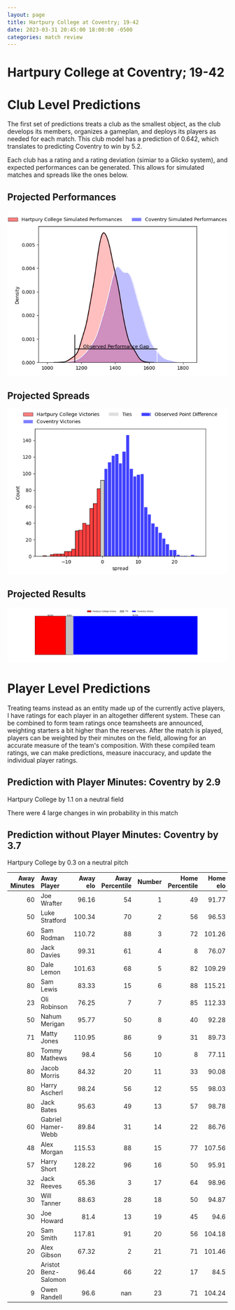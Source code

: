 ```yaml
---  
layout: page  
title: Hartpury College at Coventry; 19-42  
date: 2023-03-31 20:45:00 18:00:00 -0500  
categories: match review  
---
```

# Hartpury College at Coventry; 19-42

# Club Level Predictions


The first set of predictions treats a club as the smallest object, as the club develops its members, organizes a gameplan, and deploys its players as needed for each match. This club model has a prediction of 0.642, which translates to predicting Coventry to win by 5.2.

Each club has a rating and a rating deviation (simiar to a Glicko system), and expected performances can be generated. This allows for simulated matches and spreads like the ones below.
## Projected Performances


![Projected Performances](plots/performances_2023-03-31-Coventry-HartpuryCollege.png)
## Projected Spreads


![Projected Spreads](plots/spreads_2023-03-31-Coventry-HartpuryCollege.png)
## Projected Results


![Projected Results](plots/resultbar_2023-03-31-Coventry-HartpuryCollege.png)
# Player Level Predictions


Treating teams instead as an entity made up of the currently active players, I have ratings for each player in an altogether different system. These can be combined to form team ratings once teamsheets are announced, weighting starters a bit higher than the reserves. After the match is played, players can be weighted by their minutes on the field, allowing for an accurate measure of the team's composition. With these compiled team ratings, we can make predictions, measure inaccuracy, and update the individual player ratings.
## Prediction with Player Minutes: Coventry by 2.9


Hartpury College by 1.1 on a neutral field

There were 4 large changes in win probability in this match
## Prediction without Player Minutes: Coventry by 3.7


Hartpury College by 0.3 on a neutral pitch



|   Away Minutes | Away Player          |   Away elo |   Away Percentile |   Number |   Home Percentile |   Home elo | Home Player        |   Home Minutes |
|---------------:|:---------------------|-----------:|------------------:|---------:|------------------:|-----------:|:-------------------|---------------:|
|             60 | Joe Wrafter          |      96.16 |                54 |        1 |                49 |      91.77 | James Kenny        |             40 |
|             50 | Luke Stratford       |     100.34 |                70 |        2 |                56 |      96.53 | Will Biggs         |             40 |
|             60 | Sam Rodman           |     110.72 |                88 |        3 |                72 |     101.26 | Ollie Andrews      |             66 |
|             80 | Jack Davies          |      99.31 |                61 |        4 |                 8 |      76.07 | James Tyas         |             56 |
|             80 | Dale Lemon           |     101.63 |                68 |        5 |                82 |     109.29 | Adam Peters        |             80 |
|             80 | Sam Lewis            |      83.33 |                15 |        6 |                88 |     115.21 | Tom Ball           |             51 |
|             23 | Oli Robinson         |      76.25 |                 7 |        7 |                85 |     112.33 | Josh Bainbridge    |             80 |
|             50 | Nahum Merigan        |      95.77 |                50 |        8 |                40 |      92.28 | Tom Dodd           |             80 |
|             71 | Matty Jones          |     110.95 |                86 |        9 |                31 |      89.73 | Will Chudley       |             60 |
|             80 | Tommy Mathews        |      98.4  |                56 |       10 |                 8 |      77.11 | Evan Mitchell      |             80 |
|             80 | Jacob Morris         |      84.32 |                20 |       11 |                33 |      90.08 | James Martin       |             80 |
|             80 | Harry Ascherl        |      98.24 |                56 |       12 |                55 |      98.03 | Lucas Titherington |             60 |
|             80 | Jack Bates           |      95.63 |                49 |       13 |                57 |      98.78 | Will Rigg          |             40 |
|             60 | Gabriel Hamer-Webb   |      89.84 |                31 |       14 |                22 |      86.76 | Will Talbot-Davies |             80 |
|             48 | Alex Morgan          |     115.53 |                88 |       15 |                77 |     107.56 | Louis Brown        |             80 |
|             57 | Harry Short          |     128.22 |                96 |       16 |                50 |      95.91 | Will Wand          |             40 |
|             32 | Jack Reeves          |      65.36 |                 3 |       17 |                64 |      98.96 | Toby Trinder       |             40 |
|             30 | Will Tanner          |      88.63 |                28 |       18 |                50 |      94.87 | Suva Ma'asi        |             40 |
|             30 | Joe Howard           |      81.4  |                13 |       19 |                45 |      94.6  | Ollie Betteridge   |             20 |
|             20 | Sam Smith            |     117.81 |                91 |       20 |                56 |     104.18 | Will Lane          |             20 |
|             20 | Alex Gibson          |      67.32 |                 2 |       21 |                71 |     101.46 | Rhys Thomas        |             24 |
|             20 | Aristot Benz-Salomon |      96.44 |                66 |       22 |                17 |      84.5  | Jake Bridges       |             14 |
|              9 | Owen Randell         |      96.6  |               nan |       23 |                71 |     104.24 | Senitiki Nayalo    |             29 |


